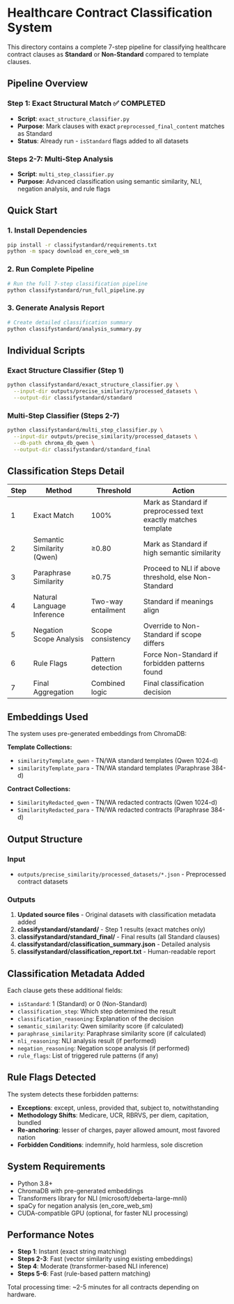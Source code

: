 # Healthcare Contract Classification System

This directory contains a complete 7-step pipeline for classifying healthcare contract clauses as **Standard** or **Non-Standard** compared to template clauses.

## Pipeline Overview

### Step 1: Exact Structural Match ✅ COMPLETED
- **Script**: `exact_structure_classifier.py`
- **Purpose**: Mark clauses with exact `preprocessed_final_content` matches as Standard
- **Status**: Already run - `isStandard` flags added to all datasets

### Steps 2-7: Multi-Step Analysis
- **Script**: `multi_step_classifier.py`
- **Purpose**: Advanced classification using semantic similarity, NLI, negation analysis, and rule flags

## Quick Start

### 1. Install Dependencies
```bash
pip install -r classifystandard/requirements.txt
python -m spacy download en_core_web_sm
```

### 2. Run Complete Pipeline
```bash
# Run the full 7-step classification pipeline
python classifystandard/run_full_pipeline.py
```

### 3. Generate Analysis Report
```bash
# Create detailed classification summary
python classifystandard/analysis_summary.py
```

## Individual Scripts

### Exact Structure Classifier (Step 1)
```bash
python classifystandard/exact_structure_classifier.py \
  --input-dir outputs/precise_similarity/processed_datasets \
  --output-dir classifystandard/standard
```

### Multi-Step Classifier (Steps 2-7)
```bash
python classifystandard/multi_step_classifier.py \
  --input-dir outputs/precise_similarity/processed_datasets \
  --db-path chroma_db_qwen \
  --output-dir classifystandard/standard_final
```

## Classification Steps Detail

| Step | Method | Threshold | Action |
|------|--------|-----------|---------|
| 1 | Exact Match | 100% | Mark as Standard if preprocessed text exactly matches template |
| 2 | Semantic Similarity (Qwen) | ≥0.80 | Mark as Standard if high semantic similarity |
| 3 | Paraphrase Similarity | ≥0.75 | Proceed to NLI if above threshold, else Non-Standard |
| 4 | Natural Language Inference | Two-way entailment | Standard if meanings align |
| 5 | Negation Scope Analysis | Scope consistency | Override to Non-Standard if scope differs |
| 6 | Rule Flags | Pattern detection | Force Non-Standard if forbidden patterns found |
| 7 | Final Aggregation | Combined logic | Final classification decision |

## Embeddings Used

The system uses pre-generated embeddings from ChromaDB:

**Template Collections:**
- `similarityTemplate_qwen` - TN/WA standard templates (Qwen 1024-d)
- `similarityTemplate_para` - TN/WA standard templates (Paraphrase 384-d)

**Contract Collections:**
- `SimilarityRedacted_qwen` - TN/WA redacted contracts (Qwen 1024-d)
- `SimilarityRedacted_para` - TN/WA redacted contracts (Paraphrase 384-d)

## Output Structure

### Input
- `outputs/precise_similarity/processed_datasets/*.json` - Preprocessed contract datasets

### Outputs
1. **Updated source files** - Original datasets with classification metadata added
2. **classifystandard/standard/** - Step 1 results (exact matches only)
3. **classifystandard/standard_final/** - Final results (all Standard clauses)
4. **classifystandard/classification_summary.json** - Detailed analysis
5. **classifystandard/classification_report.txt** - Human-readable report

## Classification Metadata Added

Each clause gets these additional fields:
- `isStandard`: 1 (Standard) or 0 (Non-Standard)
- `classification_step`: Which step determined the result
- `classification_reasoning`: Explanation of the decision
- `semantic_similarity`: Qwen similarity score (if calculated)
- `paraphrase_similarity`: Paraphrase similarity score (if calculated)
- `nli_reasoning`: NLI analysis result (if performed)
- `negation_reasoning`: Negation scope analysis (if performed)
- `rule_flags`: List of triggered rule patterns (if any)

## Rule Flags Detected

The system detects these forbidden patterns:
- **Exceptions**: except, unless, provided that, subject to, notwithstanding
- **Methodology Shifts**: Medicare, UCR, RBRVS, per diem, capitation, bundled
- **Re-anchoring**: lesser of charges, payer allowed amount, most favored nation
- **Forbidden Conditions**: indemnify, hold harmless, sole discretion

## System Requirements

- Python 3.8+
- ChromaDB with pre-generated embeddings
- Transformers library for NLI (microsoft/deberta-large-mnli)
- spaCy for negation analysis (en_core_web_sm)
- CUDA-compatible GPU (optional, for faster NLI processing)

## Performance Notes

- **Step 1**: Instant (exact string matching)
- **Steps 2-3**: Fast (vector similarity using existing embeddings)
- **Step 4**: Moderate (transformer-based NLI inference)
- **Steps 5-6**: Fast (rule-based pattern matching)

Total processing time: ~2-5 minutes for all contracts depending on hardware.
